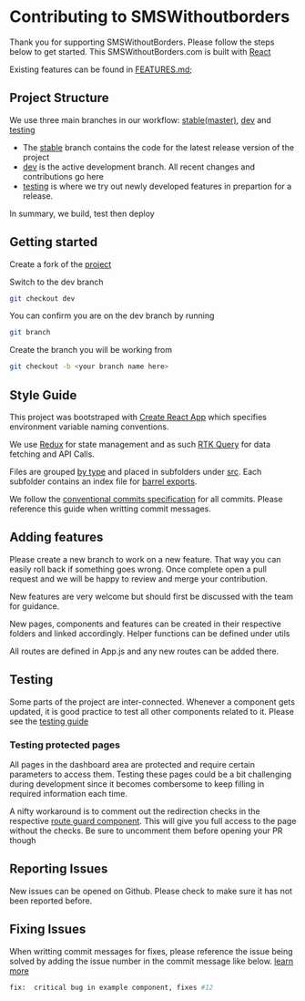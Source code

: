 # Contributing to SMSWithoutborders

Thank you for supporting SMSWithoutBorders. Please follow the steps below to get started. This SMSWithoutBorders.com is built with [React](https://reactjs.org/)

Existing features can be found in [FEATURES.md](FEATURES.md);

## Project Structure

We use three main branches in our workflow: [stable(master)](https://github.com/smswithoutborders/smswithoutborders.com/tree/master), [dev](https://github.com/smswithoutborders/smswithoutborders.com/tree/dev) and [testing](https://github.com/smswithoutborders/smswithoutborders.com/tree/testing)

- The [stable](https://github.com/smswithoutborders/smswithoutborders.com/tree/master) branch contains the code for the latest release version of the project
- [dev](https://github.com/smswithoutborders/smswithoutborders.com/tree/dev) is the active development branch. All recent changes and contributions go here
- [testing](https://github.com/smswithoutborders/smswithoutborders.com/tree/testing) is where we try out newly developed features in prepartion for a release.

In summary, we build, test then deploy

## Getting started

Create a fork of the [project](https://github.com/smswithoutborders/smswithoutborders.com)

Switch to the dev branch

```bash
git checkout dev
```

You can confirm you are on the dev branch by running

```bash
git branch
```

Create the branch you will be working from

```bash
git checkout -b <your branch name here>
```

## Style Guide

This project was bootstraped with [Create React App](https://github.com/facebook/create-react-app) which specifies environment variable naming conventions.

We use [Redux](https://redux.js.org/) for state management and as such [RTK Query](https://redux-toolkit.js.org/rtk-query/overview) for data fetching and API Calls.

Files are grouped [by type](https://reactjs.org/docs/faq-structure.html) and placed in subfolders under [src](../src). Each subfolder contains an index file for [barrel exports](https://github.com/basarat/typescript-book/blob/master/docs/tips/barrel.md).

We follow the [conventional commits specification](https://www.conventionalcommits.org/en/v1.0.0/) for all commits. Please reference this guide when writting commit messages.

## Adding features

Please create a new branch to work on a new feature. That way you can easily roll back if something goes wrong. Once complete open a pull request and we will be happy to review and merge your contribution.

New features are very welcome but should first be discussed with the team for guidance.

New pages, components and features can be created in their respective folders and linked accordingly. Helper functions can be defined under utils

All routes are defined in App.js and any new routes can be added there.

## Testing

Some parts of the project are inter-connected. Whenever a component gets updated, it is good practice to test all other components related to it. Please see the [testing guide](TESTING.md)

### Testing protected pages

All pages in the dashboard area are protected and require certain parameters to access them. Testing these pages could be a bit challenging during development since it becomes combersome to keep filling in required information each time.

A nifty workaround is to comment out the redirection checks in the respective [route guard component](../src/components/guards/). This will give you full access to the page without the checks. Be sure to uncomment them before opening your PR though

## Reporting Issues

New issues can be opened on Github. Please check to make sure it has not been reported before.

## Fixing Issues

When writting commit messages for fixes, please reference the issue being solved by adding the issue number in the commit message like below. [learn more](https://docs.github.com/en/issues/tracking-your-work-with-issues/linking-a-pull-request-to-an-issue)

```bash
fix:  critical bug in example component, fixes #12
```

